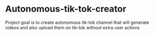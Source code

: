 # Autonomous-tik-tok-creator
Project goal is to create autonomous tik-tok channel that will generate videos and also upload them on tik-tok without extra user actions

